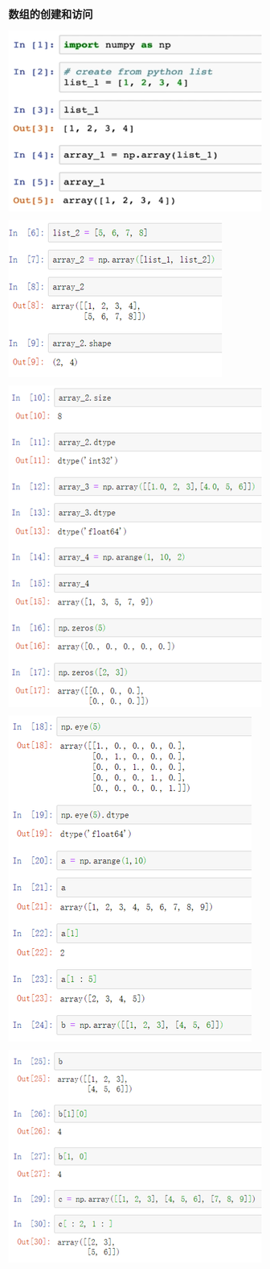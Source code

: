 ## 数组的创建和访问

![](Resource/04.PNG)

![](Resource/05.PNG)

![](Resource/06.PNG)

![](Resource/07.PNG)

![](Resource/08.PNG)